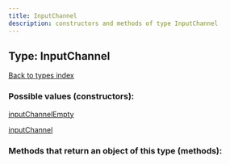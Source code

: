 ```yaml
---
title: InputChannel
description: constructors and methods of type InputChannel
---
```

## Type: InputChannel  
[Back to types index](index.md)



### Possible values (constructors):

[inputChannelEmpty](../constructors/inputChannelEmpty.md)  

[inputChannel](../constructors/inputChannel.md)  



### Methods that return an object of this type (methods):



